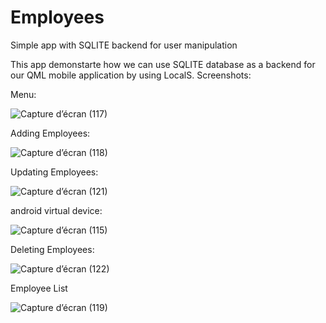 # Employees 
Simple app with SQLITE backend for user manipulation

This app demonstarte how we can use SQLITE database as a backend for our QML mobile application by using LocalS.
Screenshots:

Menu:

![Capture d’écran (117)](https://user-images.githubusercontent.com/117815821/210220478-a6c93e94-1949-4dbd-918c-e0a87348fcf2.png)


Adding Employees:

![Capture d’écran (118)](https://user-images.githubusercontent.com/117815821/210220802-4652a125-e4b7-470d-93a2-b2bcb5d4a917.png)


Updating Employees:

![Capture d’écran (121)](https://user-images.githubusercontent.com/117815821/210220847-a6ff4d22-683b-4036-babe-c86612422571.png)


 android virtual device:
 
 ![Capture d’écran (115)](https://user-images.githubusercontent.com/117815821/210220877-26ba080e-ba70-4d92-9c51-aa8504959835.png)


Deleting Employees:


![Capture d’écran (122)](https://user-images.githubusercontent.com/117815821/210220907-852547e2-396f-47b4-9c5f-5696fe3fb5ab.png)


Employee List

![Capture d’écran (119)](https://user-images.githubusercontent.com/117815821/210220935-adde8a60-9187-499d-8790-a53e1e77262c.png)
